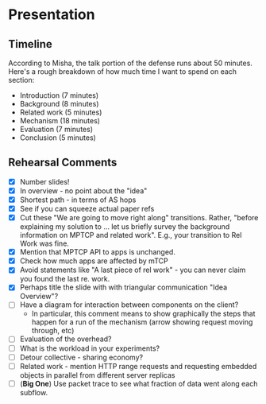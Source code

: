 Presentation
============

Timeline
--------

According to Misha, the talk portion of the defense runs about 50 minutes.
Here's a rough breakdown of how much time I want to spend on each section:

- Introduction (7 minutes)
- Background (8 minutes)
- Related work (5 minutes)
- Mechanism (18 minutes)
- Evaluation (7 minutes)
- Conclusion (5 minutes)

Rehearsal Comments
------------------

- [x] Number slides!
- [x] In overview - no point about the "idea"
- [x] Shortest path - in terms of AS hops
- [x] See if you can squeeze actual paper refs
- [x] Cut these "We are going to move right along" transitions. Rather, "before
  explaining my solution to ... let us briefly survey the background information
  on MPTCP and related work". E.g., your transition to Rel Work was fine.
- [x] Mention that MPTCP API to apps is unchanged.
- [x] Check how much apps are affected by mTCP
- [x] Avoid statements like "A last piece of rel work" - you can never claim you
  found the last re. work.
- [x] Perhaps title the slide with with triangular communication "Idea
  Overview"?
- [ ] Have a diagram for interaction between components on the client?
  - In particular, this comment means to show graphically the steps that happen
    for a run of the mechanism (arrow showing request moving through, etc)
- [ ] Evaluation of the overhead?
- [ ] What is the workload in your experiments?
- [ ] Detour collective - sharing economy?
- [ ] Related work - mention HTTP range requests and requesting embedded objects
  in parallel from different server replicas
- [ ] (**Big One**) Use packet trace to see what fraction of data went along
  each subflow.
